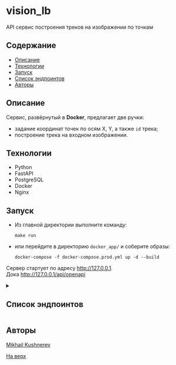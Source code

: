 # vision_lb  

API сервис построения треков на изображении по точкам

## Содержание
- [Описание](#описание)
- [Технологии](#технологии)
- [Запуск](#запуск)
- <a href="#endpoints">Список эндпоинтов</a>
- [Авторы](#авторы)

## Описание

Сервис, развёрнутый в **Docker**, предлагает две ручки:
- задание координат точек по осям X, Y, а также `id` трека;
- построение трека на входном изображении.

## Технологии
- Python
- FastAPI
- PostgreSQL
- Docker
- Nginx

## Запуск

- Из главной директории выполните команду:

    ```
    make run
    ```

- или перейдите в директорию `docker_app/` и соберите образы:

    ```docker
    docker-compose -f docker-compose.prod.yml up -d --build
    ```


Сервер стартует по адресу http://127.0.0.1.  
Дока http://127.0.0.1/api/openapi

<details>
  <summary>
    <h2 id="endpoints">Список эндпоинтов</h2>
  </summary>

1. Задание параметров трека

```
POST /track/api/v1/set-points
Content-Type: application/json
```

**Request Body**
```json
{
  "track_id": <UUID>,
  "points": [
    {
      "x": <float>,
      "y": <float>
    }
  ]
}
```

2. Отрисовка трека

```
POST /track/api/v1/plot
Content-Type: multipart/form-data
```

**Request Body**
```
track_id = <UUID>
image = <image.png>
```

</details>

## Авторы

[Mikhail Kushnerev](https://github.com/Mikhail-Kushnerev)  

[На верх](#vision_lb)
